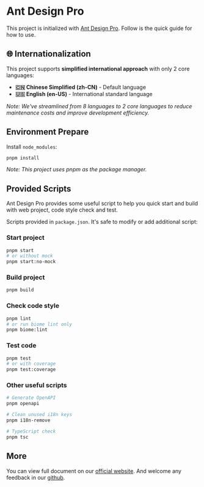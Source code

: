 # Ant Design Pro

This project is initialized with [Ant Design Pro](https://pro.ant.design). Follow is the quick guide for how to use.

## 🌐 Internationalization

This project supports **simplified international approach** with only 2 core languages:
- **🇨🇳 Chinese Simplified (zh-CN)** - Default language
- **🇺🇸 English (en-US)** - International standard language

*Note: We've streamlined from 8 languages to 2 core languages to reduce maintenance costs and improve development efficiency.*

## Environment Prepare

Install `node_modules`:

```bash
pnpm install
```

*Note: This project uses pnpm as the package manager.*

## Provided Scripts

Ant Design Pro provides some useful script to help you quick start and build with web project, code style check and test.

Scripts provided in `package.json`. It's safe to modify or add additional script:

### Start project

```bash
pnpm start
# or without mock
pnpm start:no-mock
```

### Build project

```bash
pnpm build
```

### Check code style

```bash
pnpm lint
# or run biome lint only
pnpm biome:lint
```

### Test code

```bash
pnpm test
# or with coverage
pnpm test:coverage
```

### Other useful scripts

```bash
# Generate OpenAPI
pnpm openapi

# Clean unused i18n keys
pnpm i18n-remove

# TypeScript check
pnpm tsc
```

## More

You can view full document on our [official website](https://pro.ant.design). And welcome any feedback in our [github](https://github.com/ant-design/ant-design-pro).
